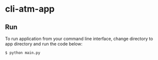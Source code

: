 # cli-atm-app

## Run

To run application from your command line interface, change directory to app directory and run the code below:

`$ python main.py`
